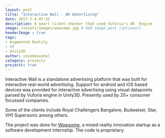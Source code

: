 ```yaml
---
layout: post
title: "Interactive Wall - AR Advertising"
date: 2017-7-4 07:32
description: A smart ticket checker that used Vuforia's AR  Engine
image: /assets/images/wowsome.jpg # Add image post (optional)
headerImage : true
tags:
- Augmented Reality
- C#
- Unity3D
author: vivekkaushal
category: projects
projects: true
---
```


Interactive Wall is a standalone advertising platform that was built for interactive real-world advertising. Support for android and iOS based devices was provided for interactive advertising using visual datapoints parsed by Vuforia engine in Unity3D. Presently used by 20+ consumer focussed companies.

Some of the clients include Royal Challengers Bangalore, Budweiser, Star, VH1 Supersonic among others.

The project was done for [Wowsome](https://wowso.me), a mixed reality innovation startup as a software development internship. The code is proprietary.